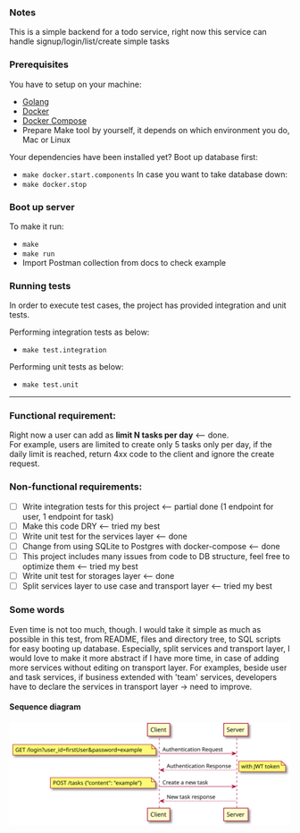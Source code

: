 ### Notes
This is a simple backend for a todo service, right now this service can handle signup/login/list/create simple tasks

### Prerequisites
You have to setup on your machine:
- [Golang](https://golang.org/doc/install)
- [Docker](https://docs.docker.com/engine/install/)
- [Docker Compose](https://docs.docker.com/compose/install/)
- Prepare Make tool by yourself, it depends on which environment you do, Mac or Linux

Your dependencies have been installed yet? Boot up database first:
- `make docker.start.components`
In case you want to take database down:
- `make docker.stop`

### Boot up server
To make it run:
- `make`
- `make run`
- Import Postman collection from docs to check example

### Running tests
In order to execute test cases, the project has provided integration and unit tests.

Performing integration tests as below:
- `make test.integration`

Performing unit tests as below:
- `make test.unit`

---

### Functional requirement:
Right now a user can add as **limit N tasks per day** <-- done.  
For example, users are limited to create only 5 tasks only per day, if the daily limit is reached, return 4xx code to the client and ignore the create request.

### Non-functional requirements:
- [ ] Write integration tests for this project <-- partial done (1 endpoint for user, 1 endpoint for task)
- [ ] Make this code DRY <-- tried my best
- [ ] Write unit test for the services layer <-- done
- [ ] Change from using SQLite to Postgres with docker-compose <-- done
- [ ] This project includes many issues from code to DB structure, feel free to optimize them <-- tried my best
- [ ] Write unit test for storages layer <-- done
- [ ] Split services layer to use case and transport layer <-- tried my best

### Some words
Even time is not too much, though. I would take it simple as much as possible in this test, from README, files and directory tree, to SQL scripts for easy booting up database.
Especially, split services and transport layer, I would love to make it more abstract if I have more time, in case of adding more services without editing on transport layer.
For examples, beside user and task services, if business extended with 'team' services, developers have to declare the services in transport layer -> need to improve.

#### Sequence diagram
![auth and create tasks request](https://github.com/manabie-com/togo/blob/master/docs/sequence.svg)
